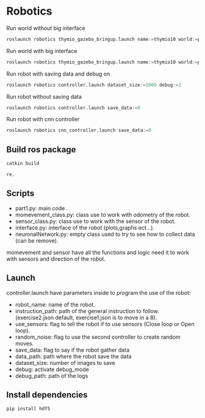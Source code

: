 # Robotics

Run world without big interface 

```python 
roslaunch robotics thymio_gazebo_bringup.launch name:=thymio10 world:=pink_hall gui:=false
```
Run world with big interface

```python
roslaunch robotics thymio_gazebo_bringup.launch name:=thymio10 world:=pink_hall gui:=true
```

Run robot with saving data and debug on

```python
roslaunch robotics controller.launch dataset_size:=1000 debug:=1
```
Run robot without saving data

```python
roslaunch robotics controller.launch save_data:=0 
```

Run robot with cnn controller

```python
roslaunch robotics cnn_controller.launch save_data:=0 
```

## Build ros package

```python
catkin build
```

```python
re.
```

## Scripts

* part1.py: main code .
* momevement_class.py: class use to work with odometry of the robot.
* sensor_class.py: class use to work with the sensor of the robot.
* interface.py: interface of the robot (plots,graphs ect...).
* neuronalNetwork.py: empty class used to try to see how to collect data (can be remove).

momevement and sensor have all the functions and logic need it to work with sensors and direction of the robot.

## Launch 

controller.launch have parameters inside to program the use of the robot:
* robot_name: name of the robot.
* instruction_path: path of the general instruction to follow. (exercise2.json default, exercise1.json is to move in a 8).
* use_sensors: flag to tell the robot if to use sensors (Close loop or Open loop).
* random_noise: flag to use the second controller to create random moves.
* save_data: flag to say if the robot gather data
* data_path: path where the robot save the data
* dataset_size: number of images to save
* debug: activate debug_mode
* debug_path: path of the logs

## Install dependencies

```python
pip install hdf5 
```


